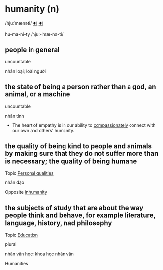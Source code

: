 # humanity (n)

/hjuːˈmænəti/ [🔊](https://www.oxfordlearnersdictionaries.com/media/english/uk_pron/h/hum/human/humanity__gb_1.mp3) [🔊](https://www.oxfordlearnersdictionaries.com/media/english/us_pron/h/hum/human/humanity__us_1.mp3)

hu-ma-ni-ty /hjuː-ˈmæ-nə-ti/

## people in general

uncountable

nhân loại; loài người

## the state of being a person rather than a god, an animal, or a machine

uncountable

nhân tính

- The heart of empathy is in our ability to [compassionately](../c/compassionately-adv.md#in-a-way-that-shows-sympathy-for-people-or-animals-who-are-suffering) connect with our own and others' humanity.

## the quality of being kind to people and animals by making sure that they do not suffer more than is necessary; the quality of being humane

Topic [Personal qualities](../topics/personal-qualities.md#personal-qualities)

nhân đạo

Opposite [inhumanity]()

## the subjects of study that are about the way people think and behave, for example literature, language, history, nad philosophy

Topic [Education](../topics/education-n.md#education)

plural

nhân văn học; khoa học nhân văn

Humanities